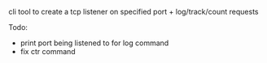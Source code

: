 cli tool to create a tcp listener on specified port + log/track/count requests

Todo:
- print port being listened to for log command
- fix ctr command